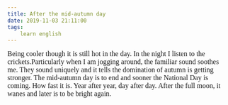 ```yaml
---
title: After the mid-autumn day
date: 2019-11-03 21:11:00
tags:
    learn english
---
```

<font size="3" face="Verdana">Being cooler though it is still hot in the day. In the night I listen to the crickets.Particularly when I am jogging around, the familiar sound soothes me. They sound uniquely and it tells the domination of autumn is getting stronger. The mid-autumn day is to end and sooner the National Day is coming. How fast it is. Year after year, day after day. After the full moon, it wanes and later is to be bright again.<br></font>